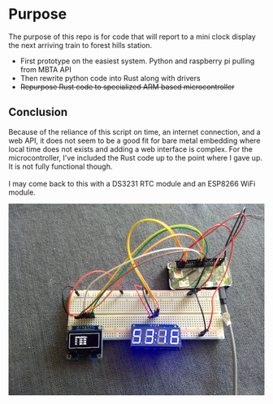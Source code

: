 # Purpose
The purpose of this repo is for code that will report to a mini clock display the next arriving train to forest hills station. <br>
<ul>
  <li>First prototype on the easiest system.  Python and raspberry pi pulling from MBTA API</li>
  <li>Then rewrite python code into Rust along with drivers</li>
  <li><strike>Repurpose Rust code to specialized ARM based microcontroller</strike></li>
</ul>

## Conclusion
Because of the reliance of this script on time, an internet connection, and a web API, 
it does not seem to be a good fit for bare metal embedding where local time does not exists and adding a web interface is complex.
For the microcontroller, I've included the Rust code up to the point where I gave up.  It is not fully functional though.<br>
<br>
I may come back to this with a DS3231 RTC module and an ESP8266 WiFi module.

![ "" ](./Raspberry_Pi_Python/IMG_20200924_103744146_small.jpg)
